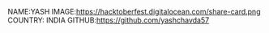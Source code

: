 NAME:YASH
IMAGE:https://hacktoberfest.digitalocean.com/share-card.png
COUNTRY: INDIA
GITHUB:https://github.com/yashchavda57
